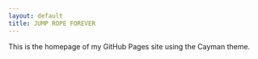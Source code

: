 ```yaml
---
layout: default
title: JUMP ROPE FOREVER
---
```


<style>
  body {
    background-image: url('/AppFeatures.jpg');
    background-size: cover;
    background-repeat: no-repeat;
    background-position: center;
    min-height: 100vh; 
  }

  .page-header {
    background-image: url('/Android_Feature_1024x500.png');
    background-size: cover;
    background-repeat: no-repeat;
    background-position: center;
    padding: 150px 0;
    margin-bottom: 50px;
  }
  .page-header h1 {
    color: transparent; /* Change this to the desired text color */
  }
</style>

This is the homepage of my GitHub Pages site using the Cayman theme.
